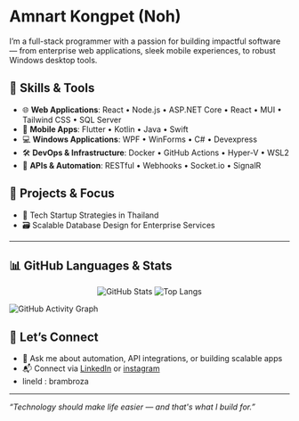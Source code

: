 # Amnart Kongpet (Noh)

I’m a full-stack programmer with a passion for building impactful software — from enterprise web applications, sleek mobile experiences, to robust Windows desktop tools.

## 🔧 Skills & Tools

- 🌐 **Web Applications**: React • Node.js • ASP.NET Core • React • MUI • Tailwind CSS • SQL Server
- 📱 **Mobile Apps**:  Flutter • Kotlin • Java • Swift
- 💻 **Windows Applications**: WPF • WinForms • C# • Devexpress
- 🛠️ **DevOps & Infrastructure**: Docker • GitHub Actions • Hyper-V • WSL2
- 📡 **APIs & Automation**: RESTful • Webhooks • Socket.io • SignalR

## 🚀 Projects & Focus

- 🏢 Tech Startup Strategies in Thailand  
- 🗃️ Scalable Database Design for Enterprise Services  

---
## 📊 GitHub Languages & Stats 

<p align="center">
  <img src="https://github-readme-stats.vercel.app/api/top-langs/?username=brambroza&layout=compact&theme=radical" alt="GitHub Stats" style="display: inline-block;" />
  <img src="https://github-readme-stats.vercel.app/api?username=brambroza&show_icons=true&hide_title=true&hide_rank=false&count_private=true&hide=issues&theme=radical" alt="Top Langs" style="display: inline-block;" />
</p>
 

![GitHub Activity Graph](https://github-readme-activity-graph.vercel.app/graph?username=brambroza&theme=radical)


## 🤝 Let’s Connect

- 💬 Ask me about automation, API integrations, or building scalable apps
- 📬 Connect via [LinkedIn](https://www.linkedin.com/in/amnart-kongpet-650317192/) or [instagram](https://www.instagram.com/seranoh2303/) 
- lineId : brambroza
---

_“Technology should make life easier — and that's what I build for.”_
